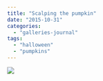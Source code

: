 ```yaml
---
title: "Scalping the pumpkin"
date: "2015-10-31"
categories: 
  - "galleries-journal"
tags: 
  - "halloween"
  - "pumpkins"
---
```


[![](images/Scalping-the-pumpkin.jpg)](http://davidpeach.co.uk/wp-content/uploads/2021/02/Scalping-the-pumpkin.jpg)

